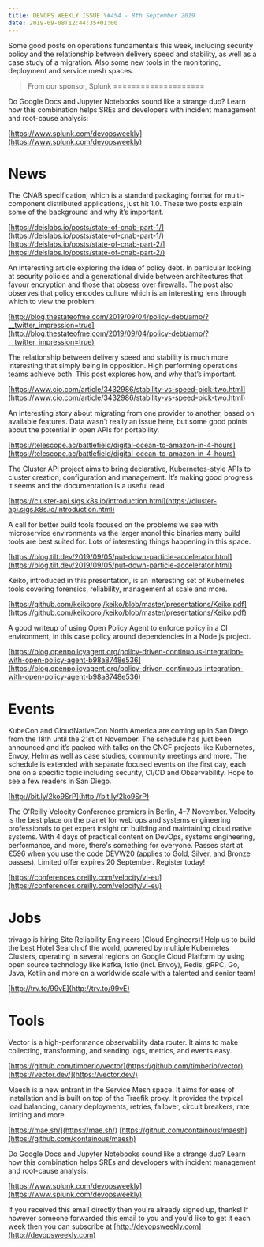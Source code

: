 ```yaml
---
title: DEVOPS WEEKLY ISSUE \#454 - 8th September 2019 
date: 2019-09-08T12:44:35+01:00
---
```


Some good posts on operations fundamentals this week, including security policy and the relationship between delivery speed and stability, as well as a case study of a migration. Also some new tools in the monitoring, deployment and service mesh spaces.


>From our sponsor, Splunk
====================

Do Google Docs and Jupyter Notebooks sound like a strange duo? Learn how this combination helps SREs and developers with incident management and root-cause analysis:

[https://www.splunk.com/devopsweekly](https://www.splunk.com/devopsweekly)


News
====

The CNAB specification, which is a standard packaging format for multi-component distributed applications, just hit 1.0. These two posts explain some of the background and why it’s important.

[https://deislabs.io/posts/state-of-cnab-part-1/](https://deislabs.io/posts/state-of-cnab-part-1/)
[https://deislabs.io/posts/state-of-cnab-part-2/](https://deislabs.io/posts/state-of-cnab-part-2/)


An interesting article exploring the idea of policy debt. In particular looking at security policies and a generational divide between architectures that favour encryption and those that obsess over firewalls. The post also observes that policy encodes culture which is an interesting lens through which to view the problem.

[http://blog.thestateofme.com/2019/09/04/policy-debt/amp/?__twitter_impression=true](http://blog.thestateofme.com/2019/09/04/policy-debt/amp/?__twitter_impression=true)


The relationship between delivery speed and stability is much more interesting that simply being in opposition. High performing operations teams achieve both. This post explores how, and why that’s important.

[https://www.cio.com/article/3432986/stability-vs-speed-pick-two.html](https://www.cio.com/article/3432986/stability-vs-speed-pick-two.html)


An interesting story about migrating from one provider to another, based on available features. Data wasn’t really an issue here, but some good points about the potential in open APIs for portability.

[https://telescope.ac/battlefield/digital-ocean-to-amazon-in-4-hours](https://telescope.ac/battlefield/digital-ocean-to-amazon-in-4-hours)


The Cluster API project aims to bring declarative, Kubernetes-style APIs to cluster creation, configuration and management. It’s making good progress it seems and the documentation is a useful read.

[https://cluster-api.sigs.k8s.io/introduction.html](https://cluster-api.sigs.k8s.io/introduction.html)

A call for better build tools focused on the problems we see with microservice environments vs the larger monolithic binaries many build tools are best suited for. Lots of interesting things happening in this space.

[https://blog.tilt.dev/2019/09/05/put-down-particle-accelerator.html](https://blog.tilt.dev/2019/09/05/put-down-particle-accelerator.html)


Keiko, introduced in this presentation, is an interesting set of Kubernetes tools covering forensics, reliability, management at scale and more.

[https://github.com/keikoproj/keiko/blob/master/presentations/Keiko.pdf](https://github.com/keikoproj/keiko/blob/master/presentations/Keiko.pdf)


A good writeup of using Open Policy Agent to enforce policy in a CI environment, in this case policy around dependencies in a Node.js project.

[https://blog.openpolicyagent.org/policy-driven-continuous-integration-with-open-policy-agent-b98a8748e536](https://blog.openpolicyagent.org/policy-driven-continuous-integration-with-open-policy-agent-b98a8748e536)


Events
======

KubeCon and CloudNativeCon North America are coming up in San Diego from the 18th until the 21st of November. The schedule has just been announced and it’s packed with talks on the CNCF projects like Kubernetes, Envoy, Helm as well as case studies, community meetings and more. The schedule is extended with separate focused events on the first day, each one on a specific topic including security, CI/CD and Observability. Hope to see a few readers in San Diego.

[http://bit.ly/2ko9SrP](http://bit.ly/2ko9SrP)


The O'Reilly Velocity Conference premiers in Berlin, 4–7 November. Velocity is the best place on the planet for web ops and systems engineering professionals to get expert insight on building and maintaining cloud native systems. With 4 days of practical content on DevOps, systems engineering, performance, and more, there's something for everyone. Passes start at €596 when you use the code DEVW20 (applies to Gold, Silver, and Bronze passes). Limited offer expires 20 September. Register today!

[https://conferences.oreilly.com/velocity/vl-eu](https://conferences.oreilly.com/velocity/vl-eu)


Jobs
====

trivago is hiring Site Reliability Engineers (Cloud Engineers)! Help us to build the best Hotel Search of the world, powered by multiple Kubernetes Clusters, operating in several regions on Google Cloud Platform by using open source technology like Kafka, Istio (incl. Envoy), Redis, gRPC, Go, Java, Kotlin and more on a worldwide scale with a talented and senior team!

[http://trv.to/99vE](http://trv.to/99vE)


Tools
=====

Vector is a high-performance observability data router. It aims to make collecting, transforming, and sending logs, metrics, and events easy.

[https://github.com/timberio/vector](https://github.com/timberio/vector)
[https://vector.dev/](https://vector.dev/)


Maesh is a new entrant in the Service Mesh space. It aims for ease of installation and is built on top of the Traefik proxy. It provides the typical load balancing, canary deployments, retries, failover, circuit breakers, rate limiting and more.

[https://mae.sh/](https://mae.sh/)
[https://github.com/containous/maesh](https://github.com/containous/maesh)



Do Google Docs and Jupyter Notebooks sound like a strange duo? Learn how this combination helps SREs and developers with incident management and root-cause analysis:

[https://www.splunk.com/devopsweekly](https://www.splunk.com/devopsweekly)


If you received this email directly then you're already signed up, thanks! If however someone forwarded this email to you and you'd like to get it each week then you can subscribe at [http://devopsweekly.com](http://devopsweekly.com)

